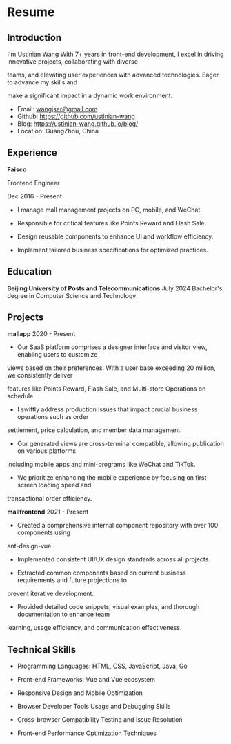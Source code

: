 # Resume

## Introduction

I'm Ustinian Wang With 7+ years in front-end development, I excel in driving innovative projects, collaborating with diverse 

teams, and elevating user experiences with advanced technologies. Eager to advance my skills and 

make a significant impact in a dynamic work environment.

- Email: wangjser@gmail.com 
- Github: https://github.com/ustinian-wang
- Blog: https://ustinian-wang.github.io/blog/
- Location: GuangZhou, China 



## Experience

**Faisco** 

Frontend Engineer 

Dec 2016 - Present

- I manage mall management projects on PC, mobile, and WeChat.

- Responsible for critical features like Points Reward and Flash Sale.

- Design reusable components to enhance UI and workflow efficiency.

- Implement tailored business specifications for optimized practices.

## Education

**Beijing University of Posts and Telecommunications**	July 2024
Bachelor's degree in Computer Science and Technology



## Projects

**mallapp** 2020 - Present

- Our SaaS platform comprises a designer interface and visitor view, enabling users to customize 

views based on their preferences. With a user base exceeding 20 million, we consistently deliver 

features like Points Reward, Flash Sale, and Multi-store Operations on schedule.

- I swiftly address production issues that impact crucial business operations such as order 

settlement, price calculation, and member data management.

- Our generated views are cross-terminal compatible, allowing publication on various platforms 

including mobile apps and mini-programs like WeChat and TikTok.

- We prioritize enhancing the mobile experience by focusing on first screen loading speed and 

transactional order efficiency.

**mallfrontend** 2021 - Present

- Created a comprehensive internal component repository with over 100 components using 

ant-design-vue.

- Implemented consistent UI/UX design standards across all projects.

- Extracted common components based on current business requirements and future projections to 

prevent iterative development.

- Provided detailed code snippets, visual examples, and thorough documentation to enhance team 

learning, usage efficiency, and communication effectiveness.

## Technical Skills

- Programming Languages: HTML, CSS, JavaScript, Java, Go

- Front-end Frameworks: Vue and Vue ecosystem

- Responsive Design and Mobile Optimization

- Browser Developer Tools Usage and Debugging Skills

- Cross-browser Compatibility Testing and Issue Resolution

- Front-end Performance Optimization Techniques